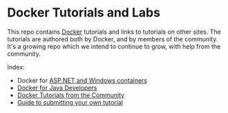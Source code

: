 # Docker Tutorials and Labs

This repo contains [Docker](https://docker.com) tutorials and links to tutorials on other sites. The tutorials are authored both by Docker, and by members of the community. It's a growing repo which we intend to continue to grow, with help from the community.

Index:
* Docker for [ASP.NET and Windows containers](windows/readme.md)
* [Docker for Java Developers](java/readme.adoc)
* [Docker Tutorials from the Community](community-tutorials.md)
* [Guide to submitting your own tutorial](contriubtions.md)
